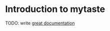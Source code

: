# Introduction to mytaste

TODO: write [great documentation](http://jacobian.org/writing/what-to-write/)
